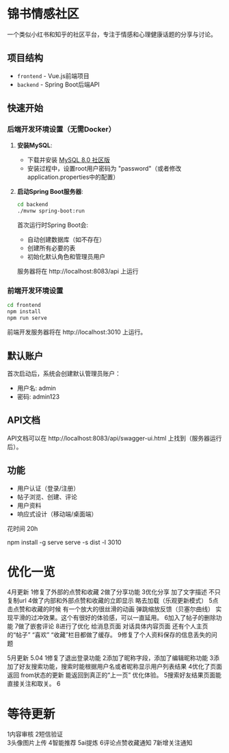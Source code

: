 # 锦书情感社区

一个类似小红书和知乎的社区平台，专注于情感和心理健康话题的分享与讨论。

## 项目结构

- `frontend` - Vue.js前端项目
- `backend` - Spring Boot后端API

## 快速开始

### 后端开发环境设置（无需Docker）

1. **安装MySQL**:
   - 下载并安装 [MySQL 8.0 社区版](https://dev.mysql.com/downloads/mysql/)
   - 安装过程中，设置root用户密码为 "password"（或者修改application.properties中的配置）

2. **启动Spring Boot服务器**:
   ```bash
   cd backend
   ./mvnw spring-boot:run
   ```
   
   首次运行时Spring Boot会:
   - 自动创建数据库（如不存在）
   - 创建所有必要的表
   - 初始化默认角色和管理员用户

   服务器将在 http://localhost:8083/api 上运行

### 前端开发环境设置

```bash
cd frontend
npm install
npm run serve
```

前端开发服务器将在 http://localhost:3010 上运行。

## 默认账户

首次启动后，系统会创建默认管理员账户：

- 用户名: admin
- 密码: admin123

## API文档

API文档可以在 http://localhost:8083/api/swagger-ui.html 上找到（服务器运行后）。

## 功能

- 用户认证（登录/注册）
- 帖子浏览、创建、评论
- 用户资料
- 响应式设计（移动端/桌面端） 


花时间 20h 




npm install -g serve
serve -s dist -l 3010


# 优化一览

4月更新
1修复了外部的点赞和收藏 
2做了分享功能 
3优化分享 加了文字描述 不只复制url 
4做了内部和外部点赞和收藏的立即显示 略去加载（乐观更新模式）
5点击点赞和收藏的时候 有一个放大的很丝滑的动画 弹跳缩放反馈（贝塞尔曲线） 实现平滑的过冲效果。这个有很好的体验感，可以一直延用。
6加入了帖子的删除功能 
7做了嵌套评论 
8进行了优化 给消息页面 对话具体内容页面 还有个人主页的“帖子” “喜欢” “收藏”栏目都做了缓存。
9修复了个人资料保存的信息丢失的问题 

5月更新
5.04
1修复了退出登录功能
2添加了昵称字段，添加了编辑昵称功能
3添加了好友搜索功能，搜索时能根据用户名或者昵称显示用户列表结果
4优化了页面返回 from状态的更新 能返回到真正的“上一页” 优化体验。
5搜索好友结果页面能直接关注和取关。
6



# 等待更新

1内容审核 
2短信验证   
3头像图片上传 
4智能推荐 
5ai提炼 
6评论点赞收藏通知 
7新增关注通知
